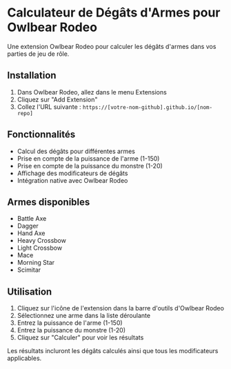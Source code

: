 # Calculateur de Dégâts d'Armes pour Owlbear Rodeo

Une extension Owlbear Rodeo pour calculer les dégâts d'armes dans vos parties de jeu de rôle.

## Installation

1. Dans Owlbear Rodeo, allez dans le menu Extensions
2. Cliquez sur "Add Extension"
3. Collez l'URL suivante : `https://[votre-nom-github].github.io/[nom-repo]`

## Fonctionnalités

- Calcul des dégâts pour différentes armes
- Prise en compte de la puissance de l'arme (1-150)
- Prise en compte de la puissance du monstre (1-20)
- Affichage des modificateurs de dégâts
- Intégration native avec Owlbear Rodeo

## Armes disponibles

- Battle Axe
- Dagger
- Hand Axe
- Heavy Crossbow
- Light Crossbow
- Mace
- Morning Star
- Scimitar

## Utilisation

1. Cliquez sur l'icône de l'extension dans la barre d'outils d'Owlbear Rodeo
2. Sélectionnez une arme dans la liste déroulante
3. Entrez la puissance de l'arme (1-150)
4. Entrez la puissance du monstre (1-20)
5. Cliquez sur "Calculer" pour voir les résultats

Les résultats incluront les dégâts calculés ainsi que tous les modificateurs applicables.
